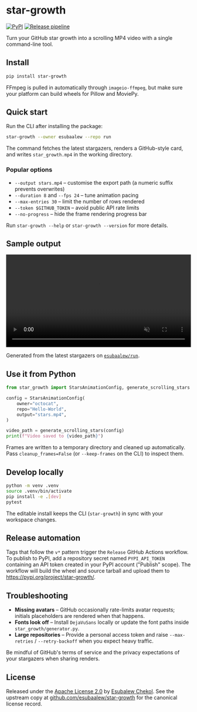 # star-growth

[![PyPI](https://img.shields.io/pypi/v/star-growth.svg)](https://pypi.org/project/star-growth/)
[![Release pipeline](https://github.com/esubaalew/star-growth/actions/workflows/publish.yml/badge.svg)](https://github.com/esubaalew/star-growth/actions/workflows/publish.yml)

Turn your GitHub star growth into a scrolling MP4 video with a single command-line tool.

## Install

```bash
pip install star-growth
```

FFmpeg is pulled in automatically through `imageio-ffmpeg`, but make sure your platform can build wheels for Pillow and MoviePy.

## Quick start

Run the CLI after installing the package:

```bash
star-growth --owner esubaalew --repo run
```

The command fetches the latest stargazers, renders a GitHub-style card, and writes `star_growth.mp4` in the working directory.

### Popular options

- `--output stars.mp4` – customise the export path (a numeric suffix prevents overwrites)
- `--duration 8` and `--fps 24` – tune animation pacing
- `--max-entries 30` – limit the number of rows rendered
- `--token $GITHUB_TOKEN` – avoid public API rate limits
- `--no-progress` – hide the frame rendering progress bar

Run `star-growth --help` or `star-growth --version` for more details.

## Sample output

<video controls loop muted playsinline width="100%">
	<source src="docs/assets/run-stars.mp4" type="video/mp4" />
	Your browser does not support the video tag.
</video>

Generated from the latest stargazers on [`esubaalew/run`](https://github.com/Esubaalew/run).

## Use it from Python

```python
from star_growth import StarsAnimationConfig, generate_scrolling_stars

config = StarsAnimationConfig(
	owner="octocat",
	repo="Hello-World",
	output="stars.mp4",
)

video_path = generate_scrolling_stars(config)
print(f"Video saved to {video_path}")
```

Frames are written to a temporary directory and cleaned up automatically. Pass `cleanup_frames=False` (or `--keep-frames` on the CLI) to inspect them.

## Develop locally

```bash
python -m venv .venv
source .venv/bin/activate
pip install -e .[dev]
pytest
```

The editable install keeps the CLI (`star-growth`) in sync with your workspace changes.

## Release automation

Tags that follow the `v*` pattern trigger the `Release` GitHub Actions workflow. To publish to PyPI, add a repository secret named `PYPI_API_TOKEN` containing an API token created in your PyPI account ("Publish" scope). The workflow will build the wheel and source tarball and upload them to https://pypi.org/project/star-growth/.

## Troubleshooting

- **Missing avatars** – GitHub occasionally rate-limits avatar requests; initials placeholders are rendered when that happens.
- **Fonts look off** – Install `DejaVuSans` locally or update the font paths inside `star_growth/generator.py`.
- **Large repositories** – Provide a personal access token and raise `--max-retries` / `--retry-backoff` when you expect heavy traffic.

Be mindful of GitHub's terms of service and the privacy expectations of your stargazers when sharing renders.

## License

Released under the [Apache License 2.0](./LICENSE) by [Esubalew Chekol](https://github.com/esubaalew). See the upstream copy at [github.com/esubaalew/star-growth](https://github.com/esubaalew/star-growth) for the canonical license record.
